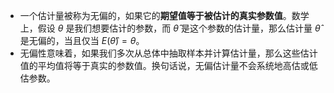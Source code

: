 
   - 一个估计量被称为无偏的，如果它的**期望值等于被估计的真实参数值**。数学上，假设 $\theta$ 是我们想要估计的参数，而 $\hat{\theta}$ 是这个参数的估计量，那么估计量 $\hat{\theta}$ 是无偏的，当且仅当 $E(\hat{\theta}) = \theta$。
   - 无偏性意味着，如果我们多次从总体中抽取样本并计算估计量，那么这些估计值的平均值将等于真实的参数值。换句话说，无偏估计量不会系统地高估或低估参数。